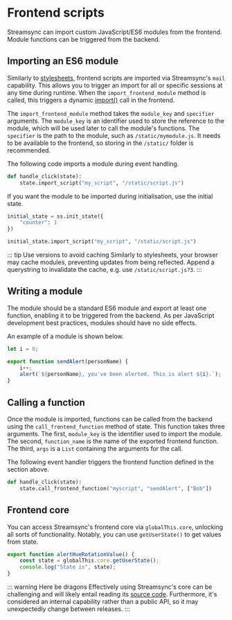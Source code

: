 # Frontend scripts

Streamsync can import custom JavaScript/ES6 modules from the frontend. Module functions can be triggered from the backend.

## Importing an ES6 module

Similarly to [stylesheets](/stylesheets), frontend scripts are imported via Streamsync's `mail` capability. This allows you to trigger an import for all or specific sessions at any time during runtime. When the `import_frontend_module` method is called, this triggers a dynamic [import()](https://developer.mozilla.org/en-US/docs/Web/JavaScript/Reference/Operators/import) call in the frontend.

The `import_frontend_module` method takes the `module_key` and `specifier` arguments. The `module_key` is an identifier used to store the reference to the module, which will be used later to call the module's functions. The `specifier` is the path to the module, such as `/static/mymodule.js`. It needs to be available to the frontend, so storing in the `/static/` folder is recommended.

The following code imports a module during event handling.

```py
def handle_click(state):
    state.import_script("my_script", "/static/script.js")
```

If you want the module to be imported during initialisation, use the initial state.

```py
initial_state = ss.init_state({
    "counter": 1
})

initial_state.import_script("my_script", "/static/script.js")
```

::: tip Use versions to avoid caching
Similarly to stylesheets, your browser may cache modules, preventing updates from being reflected. Append a querystring to invalidate the cache, e.g. use `/static/script.js?3`. 
:::

## Writing a module

The module should be a standard ES6 module and export at least one function, enabling it to be triggered from the backend. As per JavaScript development best practices, modules should have no side effects.

An example of a module is shown below.

```js
let i = 0;

export function sendAlert(personName) {
    i++;
    alert(`${personName}, you've been alerted. This is alert ${i}.`);
}
```

## Calling a function

Once the module is imported, functions can be called from the backend using the `call_frontend_function` method of state. This function takes three arguments. The first, `module_key` is the identifier used to import the module. The second, `function_name` is the name of the exported frontend function. The third, `args` is a `List` containing the arguments for the call. 

The following event handler triggers the frontend function defined in the section above.

```py
def handle_click(state):
    state.call_frontend_function("myscript", "sendAlert", ["Bob"])
```

## Frontend core

You can access Streamsync's frontend core via `globalThis.core`, unlocking all sorts of functionality. Notably, you can use `getUserState()` to get values from state.

```js
export function alertHueRotationValue() {
    const state = globalThis.core.getUserState();
    console.log("State is", state);
}
```

::: warning Here be dragons
Effectively using Streamsync's core can be challenging and will likely entail reading its [source code](https://github.com/streamsync-cloud/streamsync/blob/master/ui/src/core/index.ts). Furthermore, it's considered an internal capability rather than a public API, so it may unexpectedly change between releases.
:::